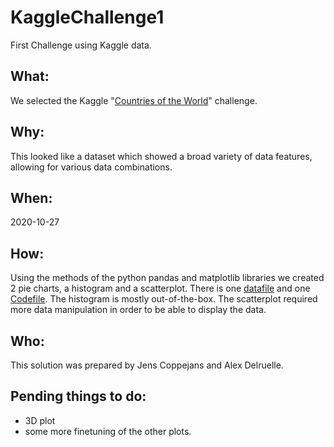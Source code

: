# KaggleChallenge1
First Challenge using Kaggle data.

## What:
We selected the Kaggle "[Countries of the World](https://www.kaggle.com/fernandol/countries-of-the-world)" challenge.

## Why:
This looked like a dataset which showed a broad variety of data features, allowing for various data combinations.

## When:
2020-10-27

## How:
Using the methods of the python pandas and matplotlib libraries we created 2 pie charts, a histogram and a scatterplot.
There is one [datafile](https://github.com/AlexDelr/KaggleChallenge1/blob/main/countries%20of%20the%20world.csv) and one [Codefile](https://github.com/AlexDelr/KaggleChallenge1/blob/main/CountriesOfTheWorld.ipynb). The histogram is mostly out-of-the-box. The scatterplot required more data manipulation in order to be able to display the data.

## Who:
This solution was prepared by Jens Coppejans and Alex Delruelle.


## Pending things to do:
- 3D plot
- some more finetuning of the other plots.
